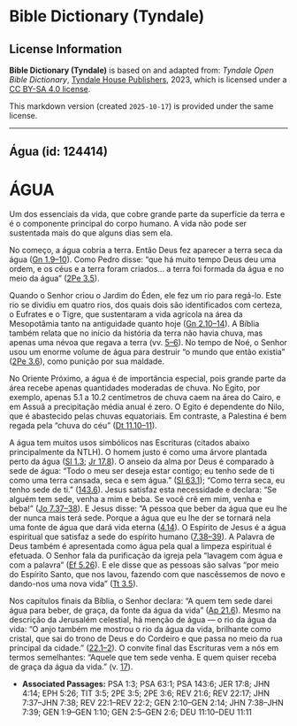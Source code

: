 # Bible Dictionary (Tyndale)

## License Information

**Bible Dictionary (Tyndale)** is based on and adapted from: _Tyndale Open Bible Dictionary_, [Tyndale House Publishers](https://tyndaleopenresources.com/), 2023, which is licensed under a [CC BY-SA 4.0 license](https://creativecommons.org/licenses/by-sa/4.0/legalcode.en).

This markdown version (created `2025-10-17`) is provided under the same license.



--------------------------------

## Água (id: 124414)

ÁGUA
====

Um dos essenciais da vida, que cobre grande parte da superfície da terra e é o componente principal do corpo humano. A vida não pode ser sustentada mais do que alguns dias sem ela.

No começo, a água cobria a terra. Então Deus fez aparecer a terra seca da água ([Gn 1\.9–10](https://ref.ly/Gen1:9-Gen1:10)). Como Pedro disse: “que há muito tempo Deus deu uma ordem, e os céus e a terra foram criados... a terra foi formada da água e no meio da água” ([2Pe 3\.5](https://ref.ly/2Pet3:5)).

Quando o Senhor criou o Jardim do Éden, ele fez um rio para regá\-lo. Este rio se dividiu em quatro rios, dos quais dois são identificados com certeza, o Eufrates e o Tigre, que sustentaram a vida agrícola na área da Mesopotâmia tanto na antiguidade quanto hoje ([Gn 2\.10–14](https://ref.ly/Gen2:10-Gen2:14)). A Bíblia também relata que no início da história da terra não havia chuva, mas apenas uma névoa que regava a terra (vv. [5–6](https://ref.ly/Gen2:5-Gen2:6)). No tempo de Noé, o Senhor usou um enorme volume de água para destruir “o mundo que então existia” ([2Pe 3\.6](https://ref.ly/2Pet3:6)), como punição por sua maldade.

No Oriente Próximo, a água é de importância especial, pois grande parte da área recebe apenas quantidades moderadas de chuva. No Egito, por exemplo, apenas 5\.1 a 10\.2 centímetros de chuva caem na área do Cairo, e em Assuã a precipitação média anual é zero. O Egito é dependente do Nilo, que é abastecido pelas chuvas equatoriais. Em contraste, a Palestina é bem regada pela “chuva do céu” ([Dt 11\.10–11](https://ref.ly/Deut11:10-Deut11:11)).

A água tem muitos usos simbólicos nas Escrituras (citados abaixo principalmente da NTLH). O homem justo é como uma árvore plantada perto da água ([Sl 1\.3](https://ref.ly/Ps1:3); [Jr 17\.8](https://ref.ly/Jer17:8)). O anseio da alma por Deus é comparado à sede de água: “Todo o meu ser deseja estar contigo; eu tenho sede de ti como uma terra cansada, seca e sem água.” ([Sl 63\.1](https://ref.ly/Ps63:1)); “Como terra seca, eu tenho sede de ti.” ([143\.6](https://ref.ly/Ps143:6)). Jesus satisfaz esta necessidade e declara: “Se alguém tem sede, venha a mim e beba. Se você crê em mim, venha e beba!” ([Jo 7\.37–38](https://ref.ly/John7:37-John7:38)). E Jesus disse: “A pessoa que beber da água que eu lhe der nunca mais terá sede. Porque a água que eu lhe der se tornará nela uma fonte de água que dará vida eterna ([4\.14](https://ref.ly/John4:14)). O Espírito de Jesus é a água espiritual que satisfaz a sede do espírito humano ([7\.38–39](https://ref.ly/John7:38-John7:39)). A Palavra de Deus também é apresentada como água pela qual a limpeza espiritual é efetuada. O Senhor fala da purificação da igreja pela “lavagem com água e com a palavra” ([Ef 5\.26](https://ref.ly/Eph5:26)). E ele disse que as pessoas são salvas “por meio do Espírito Santo, que nos lavou, fazendo com que nascêssemos de novo e dando\-nos uma nova vida” ([Tt 3\.5](https://ref.ly/Titus3:5)).

Nos capítulos finais da Bíblia, o Senhor declara: “A quem tem sede darei água para beber, de graça, da fonte da água da vida” ([Ap 21\.6](https://ref.ly/Rev21:6)). Mesmo na descrição da Jerusalém celestial, há menção de água — o rio da água da vida: “O anjo também me mostrou o rio da água da vida, brilhante como cristal, que sai do trono de Deus e do Cordeiro e que passa no meio da rua principal da cidade.” ([22\.1–2](https://ref.ly/Rev22:1-Rev22:2)). O convite final das Escrituras vem a nós em termos semelhantes: “Aquele que tem sede venha. E quem quiser receba de graça da água da vida.” (v. [17](https://ref.ly/Rev22:17)).

* **Associated Passages:** PSA 1:3; PSA 63:1; PSA 143:6; JER 17:8; JHN 4:14; EPH 5:26; TIT 3:5; 2PE 3:5; 2PE 3:6; REV 21:6; REV 22:17; JHN 7:37–JHN 7:38; REV 22:1–REV 22:2; GEN 2:10–GEN 2:14; JHN 7:38–JHN 7:39; GEN 1:9–GEN 1:10; GEN 2:5–GEN 2:6; DEU 11:10–DEU 11:11

